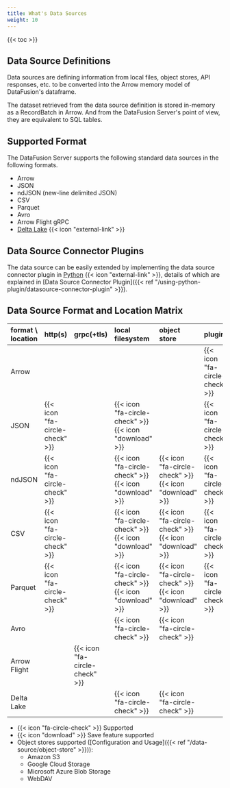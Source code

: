 ```yaml
---
title: What's Data Sources
weight: 10
---
```


{{< toc >}}

## Data Source Definitions

Data sources are defining information from local files, object stores, API responses, etc. to be converted into the
Arrow memory model of DataFusion's dataframe.

The dataset retrieved from the data source definition is stored in-memory as a RecordBatch in Arrow. And from the
DataFusion Server's point of view, they are equivalent to SQL tables.

## Supported Format

The DataFusion Server supports the following standard data sources in the following formats.

* Arrow
* JSON
* ndJSON (new-line delimited JSON)
* CSV
* Parquet
* Avro
* Arrow Flight gRPC
* [Delta Lake](https://delta.io/) {{< icon "external-link" >}}

## Data Source Connector Plugins

The data source can be easily extended by implementing the data source connector plugin
in [Python](https://www.python.org/) {{< icon "external-link" >}}, details of which are explained
in [Data Source Connector Plugin]({{< ref "/using-python-plugin/datasource-connector-plugin" >}}).

## Data Source Format and Location Matrix

| format \\ location | http(s)                        | grpc(+tls)                     | local filesystem                                       | object store                                           | plugin                         |
|--------------------|:-------------------------------|:-------------------------------|:-------------------------------------------------------|:-------------------------------------------------------|:-------------------------------|
| Arrow              |                                |                                |                                                        |                                                        | {{< icon "fa-circle-check" >}} |
| JSON               | {{< icon "fa-circle-check" >}} |                                | {{< icon "fa-circle-check" >}} {{< icon "download" >}} |                                                        | {{< icon "fa-circle-check" >}} |
| ndJSON             | {{< icon "fa-circle-check" >}} |                                | {{< icon "fa-circle-check" >}} {{< icon "download" >}} | {{< icon "fa-circle-check" >}} {{< icon "download" >}} | {{< icon "fa-circle-check" >}} |
| CSV                | {{< icon "fa-circle-check" >}} |                                | {{< icon "fa-circle-check" >}} {{< icon "download" >}} | {{< icon "fa-circle-check" >}} {{< icon "download" >}} | {{< icon "fa-circle-check" >}} |
| Parquet            | {{< icon "fa-circle-check" >}} |                                | {{< icon "fa-circle-check" >}} {{< icon "download" >}} | {{< icon "fa-circle-check" >}} {{< icon "download" >}} | {{< icon "fa-circle-check" >}} |
| Avro               |                                |                                | {{< icon "fa-circle-check" >}}                         | {{< icon "fa-circle-check" >}}                         |                                |
| Arrow Flight       |                                | {{< icon "fa-circle-check" >}} |                                                        |                                                        |                                |
| Delta Lake         |                                |                                | {{< icon "fa-circle-check" >}}                         | {{< icon "fa-circle-check" >}}                         |                                |

* {{< icon "fa-circle-check" >}} Supported
* {{< icon "download" >}} Save feature supported
* Object stores supported ([Configuration and Usage]({{< ref "/data-source/object-store" >}})):
    + Amazon S3
    + Google Cloud Storage
    + Microsoft Azure Blob Storage
    + WebDAV
